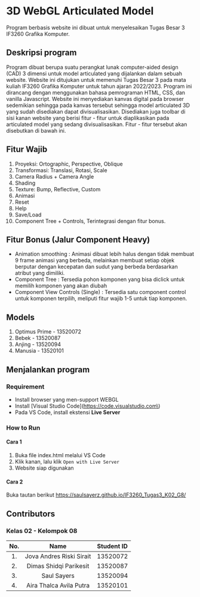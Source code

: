 # 3D WebGL Articulated Model
Program berbasis website ini dibuat untuk menyelesaikan Tugas Besar 3 IF3260 Grafika Komputer.

## Deskripsi program
Program dibuat berupa suatu perangkat lunak computer-aided design (CAD) 3 dimensi untuk model articulated yang dijalankan dalam sebuah website. Website ini ditujukan untuk memenuhi Tugas Besar 3 pada mata kuliah IF3260 Grafika Komputer untuk tahun ajaran 2022/2023. Program ini dirancang dengan menggunakan bahasa pemrograman HTML, CSS, dan vanilla Javascript.
Website ini menyediakan kanvas digital pada browser sedemikian sehingga pada kanvas tersebut sehingga model articulated 3D yang sudah disediakan dapat divisualisasikan. Disediakan juga toolbar di sisi kanan website yang berisi fitur  - fitur untuk diaplikasikan pada articulated model yang sedang divisualisasikan. Fitur - fitur tersebut akan disebutkan di bawah ini.

## Fitur Wajib

1. Proyeksi: Ortographic, Perspective, Oblique
2. Transformasi: Translasi, Rotasi, Scale
3. Camera Radius + Camera Angle
4. Shading
5. Texture: Bump, Reflective, Custom
6. Animasi
7. Reset
8. Help
9. Save/Load
10. Component Tree + Controls, Terintegrasi dengan fitur bonus.

## Fitur Bonus (Jalur Component Heavy)
- Animation smoothing : Animasi dibuat lebih halus dengan tidak membuat 9 frame animasi yang berbeda, melainkan membuat setiap objek berputar dengan kecepatan dan sudut yang berbeda berdasarkan atribut yang dimiliki.
- Component Tree : Tersedia pohon komponen yang bisa diclick untuk memilih komponen yang akan diubah
- Component View Controls (Single) : Tersedia satu component control untuk komponen terpilih, meliputi fitur wajib 1-5 untuk tiap komponen. 

## Models
1. Optimus Prime - 13520072
2. Bebek - 13520087
3. Anjing - 13520094
4. Manusia - 13520101

## Menjalankan program
### Requirement
- Install browser yang men-support WEBGL
- Install [Visual Studio Code](https://code.visualstudio.com\)
- Pada VS Code, install ekstensi <strong>Live Server</strong>

### How to Run
#### Cara 1
1. Buka file index.html melalui VS Code
2. Klik kanan, lalu klik `Open with Live Server`
3. Website siap digunakan
#### Cara 2
Buka tautan berikut https://saulsayerz.github.io/IF3260_Tugas3_K02_G8/

## Contributors
### Kelas 02 - Kelompok 08
| No. | Name | Student ID |
| :---: | :---: | :---: |
| 1. | Jova Andres Riski Sirait | 13520072 |
| 2. | Dimas Shidqi Parikesit | 13520087 |
| 3. | Saul Sayers | 13520094 |
| 4. | Aira Thalca Avila Putra | 13520101 |
